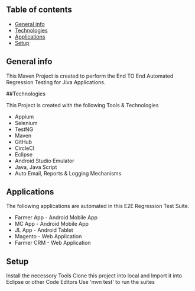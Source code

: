 ## Table of contents
* [General info](#general-info)
* [Technologies](#technologies)
* [Applications](#application)
* [Setup](#setup)


## General info
This Maven Project is created to perform the End TO End Automated Regression Testing for Jiva Applications.

##Technologies

This Project is created with the following Tools & Technologies

* Appium
* Selenium
* TestNG
* Maven
* GitHub
* CircleCI
* Eclipse
* Android Studio Emulator
* Java, Java Script
* Auto Email, Reports & Logging Mechanisms

## Applications

The following applications are automated in this E2E Regression Test Suite.

* Farmer App  - Android Mobile App
* MC App      - Android Mobile App
* JL App      - Android Tablet
* Magento     - Web Application
* Farmer CRM  - Web Application

## Setup

Install the necessory Tools 
Clone this project into local and Import it into Eclipse or other Code Editors
Use 'mvn test' to run the suites

